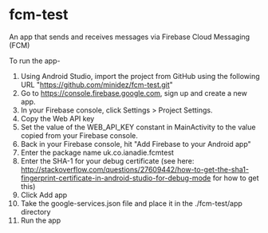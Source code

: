 # fcm-test
An app that sends and receives messages via Firebase Cloud Messaging (FCM)

To run the app-

1.  Using Android Studio, import the project from GitHub using the following URL "https://github.com/minidez/fcm-test.git"
2.  Go to https://console.firebase.google.com, sign up and create a new app.
3.  In your Firebase console, click Settings > Project Settings.
4.  Copy the Web API key
5.  Set the value of the WEB_API_KEY constant in MainActivity to the value copied from your Firebase console.
6.  Back in your Firebase console, hit "Add Firebase to your Android app"
7.  Enter the package name uk.co.ianadie.fcmtest
8.  Enter the SHA-1 for your debug certificate (see here: http://stackoverflow.com/questions/27609442/how-to-get-the-sha1-fingerprint-certificate-in-android-studio-for-debug-mode for how to get this)
9.  Click Add app
10.  Take the google-services.json file and place it in the ./fcm-test/app directory
11.  Run the app
